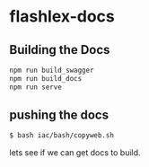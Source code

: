 # flashlex-docs

## Building the Docs

```bash
npm run build_swagger
npm run build_docs
npm run serve
```

## pushing the docs 
```bash
$ bash iac/bash/copyweb.sh
```

lets see if we can get docs to build.

